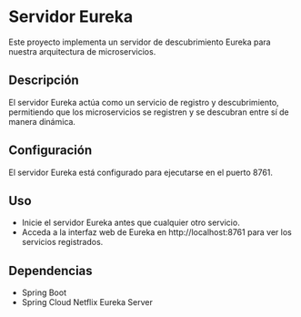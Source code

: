 # Servidor Eureka

Este proyecto implementa un servidor de descubrimiento Eureka para nuestra arquitectura de microservicios.

## Descripción

El servidor Eureka actúa como un servicio de registro y descubrimiento, permitiendo que los microservicios se registren y se descubran entre sí de manera dinámica.

## Configuración

El servidor Eureka está configurado para ejecutarse en el puerto 8761.


## Uso

- Inicie el servidor Eureka antes que cualquier otro servicio.
- Acceda a la interfaz web de Eureka en http://localhost:8761 para ver los servicios registrados.

## Dependencias

- Spring Boot
- Spring Cloud Netflix Eureka Server
